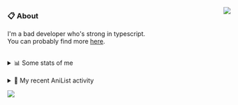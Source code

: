 <a href="https://discord.com/users/338718840873811979"><img align="right" src="https://lanyard-profile-readme.vercel.app/api/338718840873811979?bg=00000000" /></a>

### 📋 About

I'm a bad developer who's strong in typescript. \
You can probably find more [here](https://pxseu.com/about).
<!--
### 🦊Fox

![](https://pxseu.loves.moe/2ELJv3at3.gif)

### 📱 Contact

[🌐 website](https://www.pxseu.com) \
[📧 email](mailto:contact.pxseu@gmail.com)
-->

<br />

<details>
  <summary>📊 Some stats of me</summary>
  
![My github stats!](https://github-readme-stats.vercel.app/api?username=pxseu&show_icons=true&custom_title=My%20Github%20Stats:&line_height=33&include_all_commits=true&bg_color=00000000&title_color=00CCAA&text_color=dddddd&hide_border=true&hide_title=true) \
![My top langauges](https://github-readme-stats.vercel.app/api/top-langs?username=pxseu&show_icons=true&layout=compact&card_width=645&bg_color=00000000&title_color=00CCAA&text_color=dddddd&hide_border=true&hide_title=true) 
</details>

<br />

<details>
  <summary>🌸 My recent AniList activity</summary>
  
<!-- ANILIST_ACTIVITY:start -->

-   📺 Watched episode 5 of [Miss Kobayashi's Dragon Maid S](https://anilist.co/anime/107717) (10:00, 05 August 2021)
-   📺 Watched episode 5 of [The Detective Is Already Dead](https://anilist.co/anime/128712) (09:17, 02 August 2021)
-   📺 Watched episode 1 of [The Great Jahy Will Not Be Defeated!](https://anilist.co/anime/132456) (08:34, 02 August 2021)
-   📺 Watched episode 17 of [Tokyo Revengers](https://anilist.co/anime/120120) (19:51, 01 August 2021)
-   📺 Watched episode 5 of [Remake Our Life!](https://anilist.co/anime/114065) (19:28, 01 August 2021)

<!-- ANILIST_ACTIVITY:end -->
</details>



![](https://komarev.com/ghpvc/?username=pxseu&color=ff69b4)



